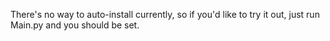 There's no way to auto-install currently, so if you'd like to try it out, just run Main.py and you should be set.